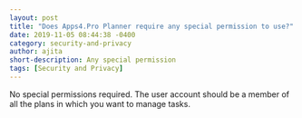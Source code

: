 ```yaml
---
layout: post
title: "Does Apps4.Pro Planner require any special permission to use?"
date: 2019-11-05 08:44:38 -0400
category: security-and-privacy
author: ajita
short-description: Any special permission
tags: [Security and Privacy]
---
```

No special permissions required. The user account should be a member of all the plans in which you want to manage tasks. 

 

 